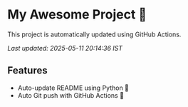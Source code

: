 # My Awesome Project 🚀

This project is automatically updated using GitHub Actions.

_Last updated: 2025-05-11 20:14:36 IST_

## Features
- Auto-update README using Python 🐍
- Auto Git push with GitHub Actions 🤖
